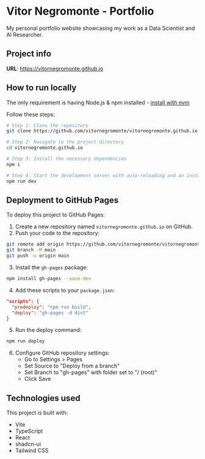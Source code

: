 
# Vitor Negromonte - Portfolio

My personal portfolio website showcasing my work as a Data Scientist and AI Researcher.

## Project info

**URL**: https://vitornegromonte.github.io

## How to run locally

The only requirement is having Node.js & npm installed - [install with nvm](https://github.com/nvm-sh/nvm#installing-and-updating)

Follow these steps:

```sh
# Step 1: Clone the repository
git clone https://github.com/vitornegromonte/vitornegromonte.github.io.git

# Step 2: Navigate to the project directory
cd vitornegromonte.github.io

# Step 3: Install the necessary dependencies
npm i

# Step 4: Start the development server with auto-reloading and an instant preview
npm run dev
```

## Deployment to GitHub Pages

To deploy this project to GitHub Pages:

1. Create a new repository named `vitornegromonte.github.io` on GitHub.
2. Push your code to the repository:

```sh
git remote add origin https://github.com/vitornegromonte/vitornegromonte.github.io.git
git branch -M main
git push -u origin main
```

3. Install the `gh-pages` package:

```sh
npm install gh-pages --save-dev
```

4. Add these scripts to your `package.json`:

```json
"scripts": {
  "predeploy": "npm run build",
  "deploy": "gh-pages -d dist"
}
```

5. Run the deploy command:

```sh
npm run deploy
```

6. Configure GitHub repository settings:
   - Go to Settings > Pages
   - Set Source to "Deploy from a branch"
   - Set Branch to "gh-pages" with folder set to "/ (root)"
   - Click Save

## Technologies used

This project is built with:

- Vite
- TypeScript
- React
- shadcn-ui
- Tailwind CSS
